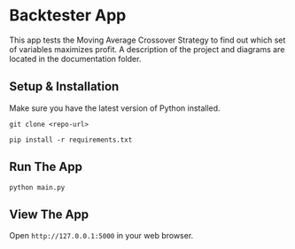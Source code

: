 # Backtester App
This app tests the Moving Average Crossover Strategy to find out which set of variables maximizes profit.  A description of the project and diagrams are located in the documentation folder.

## Setup & Installation

Make sure you have the latest version of Python installed.

```
git clone <repo-url>
```

```
pip install -r requirements.txt
```

## Run The App

```
python main.py
```

## View The App

Open `http://127.0.0.1:5000` in your web browser.


